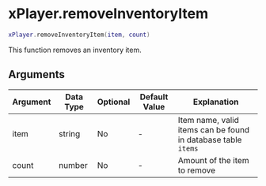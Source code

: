 # xPlayer.removeInventoryItem

```lua
xPlayer.removeInventoryItem(item, count)
```

This function removes an inventory item.

## Arguments

| Argument | Data Type | Optional | Default Value | Explanation                                                   |
|----------|-----------|----------|---------------|---------------------------------------------------------------|
| item     | string    | No       | -             | Item name, valid items can be found in database table `items` |
| count    | number    | No       | -             | Amount of the item to remove                                  |
